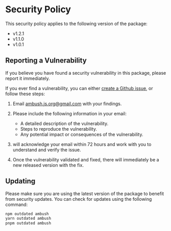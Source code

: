 # Security Policy

This security policy applies to the following version of the package:

- v1.2.1
- v1.1.0
- v1.0.1

## Reporting a Vulnerability

If you believe you have found a security vulnerability in this package, please report it immediately.

If you ever find a vulnerability, you can either [create a Github issue](https://github.com/ambush/ambush/issues), or follow these steps:

1. Email [ambush.js.org@gmail.com](mailto:ambush.js.org@gmail.com) with your findings.

2. Please include the following information in your email:
   - A detailed description of the vulnerability.
   - Steps to reproduce the vulnerability.
   - Any potential impact or consequences of the vulnerability.

3. will acknowledge your email within 72 hours and work with you to understand and verify the issue.

4. Once the vulnerability validated and fixed, there will immediately be a new released version with the fix.

## Updating

Please make sure you are using the latest version of the package to benefit from security updates. You can check for updates using the following command:

```sh
npm outdated ambush
yarn outdated ambush
pnpm outdated ambush
```
